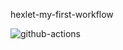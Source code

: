 hexlet-my-first-workflow

![github-actions](https://github.com/FTSx0/hexlet-my-first-workflow/actions/workflows/hello-world.yml/badge.svg)
